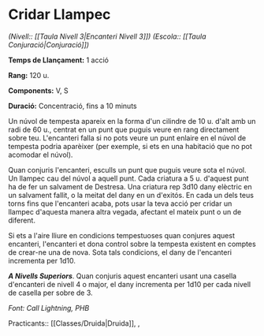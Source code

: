 # Cridar Llampec

*(Nivell:: [[Taula Nivell 3|Encanteri Nivell 3]]) (Escola:: [[Taula Conjuració|Conjuració]])*

**Temps de Llançament:** 1 acció

**Rang:** 120 u.

**Components:** V, S

**Duració:** Concentració, fins a 10 minuts

Un núvol de tempesta apareix en la forma d'un cilindre de 10 u. d'alt amb un radi de 60 u., centrat en un punt que puguis veure en rang directament sobre teu. L'encanteri falla si no pots veure un punt enlaire en el núvol de tempesta podria aparèixer (per exemple, si ets en una habitació que no pot acomodar el núvol).

Quan conjuris l'encanteri, esculls un punt que puguis veure sota el núvol. Un llampec cau del núvol a aquell punt. Cada criatura a 5 u. d'aquest punt ha de fer un salvament de Destresa. Una criatura rep 3d10 dany elèctric en un salvament fallit, o la meitat del dany en un d'exitós. En cada un dels teus torns fins que l'encanteri acaba, pots usar la teva acció per cridar un llampec d'aquesta manera altra vegada, afectant el mateix punt o un de diferent.

Si ets a l'aire lliure en condicions tempestuoses quan conjures aquest encanteri, l'encanteri et dona control sobre la tempesta existent en comptes de crear-ne una de nova. Sota tals condicions, el dany de l'encanteri incrementa per 1d10.

***A Nivells Superiors***. Quan conjuris aquest encanteri usant una casella d'encanteri de nivell 4 o major, el dany incrementa per 1d10 per cada nivell de casella per sobre de 3.


*Font: Call Lightning, PHB*



Practicants:: [[Classes/Druida|Druida]], ,